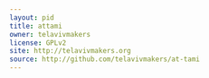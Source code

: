 ```yaml
---
layout: pid
title: attami
owner: telavivmakers
license: GPLv2
site: http://telavivmakers.org
source: http://github.com/telavivmakers/at-tami
---
```

